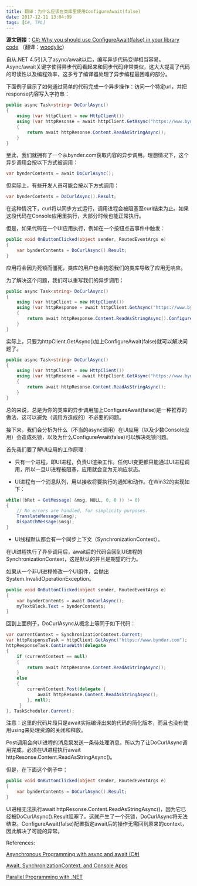 ```yaml
---
title: 翻译：为什么应该在类库里使用ConfigureAwait(false)
date: 2017-12-11 13:04:09
tags: [C#, TPL]
---
```


**源文链接**：[C#: Why you should use ConfigureAwait(false) in your library code](https://medium.com/bynder-tech/c-why-you-should-use-configureawait-false-in-your-library-code-d7837dce3d7f) （翻译：[woodylic](https://woodylic.github.io)）

自从.NET 4.5引入了async/await以后，编写异步代码变得相当容易。Async/await关键字使得异步代码看起来和同步代码非常类似，这大大提高了代码的可读性以及编程效率，这多亏了编译器处理了异步编程最困难的部分。

<!-- more -->

下面例子展示了如何通过简单的代码完成一个异步操作：访问一个特定url，并把response内容写入字符串：

```csharp
public async Task<string> DoCurlAsync()
{
    using (var httpClient = new HttpClient())
    using (var httpResonse = await httpClient.GetAsync("https://www.bynder.com"))
    {
        return await httpResonse.Content.ReadAsStringAsync();
    }
}
```

至此，我们就拥有了一个从bynder.com获取内容的异步调用。理想情况下，这个异步调用会按以下方式被调用：

```csharp
var bynderContents = await DoCurlAsync();
```

但实际上，有些开发人员可能会按以下方式调用：

```csharp
var bynderContents = DoCurlAsync().Result;
```

在这种情况下，curl将以同步方式运行，调用进程会被阻塞至curl结束为止。如果这段代码在Console应用里执行，大部分时候也能正常执行。

但是，如果代码在一个UI应用执行，例如在一个按钮点击事件中触发：

```csharp
public void OnButtonClicked(object sender, RoutedEventArgs e)
{
    var bynderContents = DoCurlAsync().Result;
}
```

应用将会因为死锁而僵死，类库的用户也会抱怨我们的类库导致了应用无响应。

为了解决这个问题，我们可以重写我们的异步调用：

```csharp
public async Task<string> DoCurlAsync()
{
    using (var httpClient = new HttpClient())
    using (var httpResponse = await httpClient.GetAsync("https://www.bynder.com").ConfigureAwait(false))
    {
        return await httpResponse.Content.ReadAsStringAsync().ConfigureAwait(false);
    }
}
```

实际上，只要为httpClient.GetAsync()加上ConfigureAwait(false)就可以解决问题了。

```csharp
public async Task<string> DoCurlAsync()
{
    using (var httpClient = new HttpClient())
    using (var httpResonse = await httpClient.GetAsync("https://www.bynder.com").ConfigureAwait(false))
    {
        return await httpResonse.Content.ReadAsStringAsync();
    }
}
```

总的来说，总是为你的类库的异步调用加上ConfigureAwait(false)是一种推荐的做法，这可以避免（调用方造成的）不必要的问题。

接下来，我们会分析为什么（不当的async调用）在UI应用（以及少数Console应用）会造成死锁，以及为什么ConfigureAwait(false)可以解决死锁问题。

首先我们要了解UI应用的工作原理：

- 只有一个进程，即UI进程，负责UI渲染工作。任何UI变更都只能通过UI进程调用，所以一旦UI进程被阻塞，应用就会变为无响应状态。

- UI进程有一个消息队列，用以接收将要执行的通知和动作。在Win32的实现如下：

```csharp
while((bRet = GetMessage( &msg, NULL, 0, 0 )) != 0)
{
    // No errors are handled, for simplicity purposes.
    TranslateMessage(&msg);
    DispatchMessage(&msg);
}
```

- UI线程默认都会有一个同步上下文（SynchronizationContext）。

在UI进程执行了异步调用后，await后的代码会回到UI进程的SynchronizationContext，这是默认的并且是期望的行为。

如果从一个非UI进程修改一个UI组件，会抛出System.InvalidOperationException。

```csharp
public void OnButtonClicked(object sender, RoutedEventArgs e)
{
    var bynderContents = await DoCurlAsync();
    myTextBlock.Text = bynderContents;
}
```

回到上面例子，DoCurlAsync从概念上等同于如下代码：

```csharp
var currentContext = SynchronizationContext.Current;
var httpResponseTask = httpClient.GetAsync("https://www.bynder.com");
httpResponseTask.ContinueWith(delegate
{
    if (currentContext == null)
    {
        return await httpResonse.Content.ReadAsStringAsync();
    }
    else
    {
        currentContext.Post(delegate {
            await httpResonse.Content.ReadAsStringAsync();
        }, null);
     }
}, TaskScheduler.Current);
```

注意：这里的代码片段只是await实际编译出来的代码的简化版本，而且也没有使用using来处理资源的关闭和释放。

Post调用会向UI进程的消息泵发送一条待处理消息，所以为了让DoCurlAsync调用完成，必须在UI进程执行await httpResonse.Content.ReadAsStringAsync()。

但是，在下面这个例子中：

```csharp
public void OnButtonClicked(object sender, RoutedEventArgs e)
{
    var bynderContents = DoCurlAsync().Result;
}
```

UI进程无法执行await httpResonse.Content.ReadAsStringAsync()，因为它已经被DoCurlAsync().Result阻塞了。这就产生了一个死锁，DoCurlAsync将无法结束。ConfigureAwait(false)配置指定await后的操作无需回到原来的context，因此解决了可能的异常。

References:

[Asynchronous Programming with async and await (C#)](https://docs.microsoft.com/en-us/dotnet/csharp/async)

[Await, SynchronizationContext, and Console Apps](https://blogs.msdn.microsoft.com/pfxteam/2012/01/20/await-synchronizationcontext-and-console-apps/)

[Parallel Programming with .NET](https://blogs.msdn.microsoft.com/pfxteam/)
